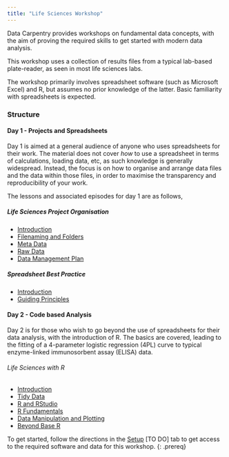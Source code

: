 ```yaml
---
title: "Life Sciences Workshop"
---
```


Data Carpentry provides workshops on fundamental data concepts, with the aim of proving the required skills to get started with modern data analysis.

This workshop uses a collection of results files from a typical lab-based plate-reader, as seen in most life sciences labs. 

The workshop primarily involves spreadsheet software (such as Microsoft Excel) and R, but assumes no prior knowledge of the latter. Basic familiarity with spreadsheets is expected.

### Structure

#### Day 1 - Projects and Spreadsheets

Day 1 is aimed at a general audience of anyone who uses spreadsheets for their work. The material does not cover *how* to use a spreadsheet in terms of calculations, loading data, etc, as such 
knowledge is generally widespread. Instead, the focus is on how to organise and arrange data files and the data within those files, in order to maximise the transparency and reproducibility of your work.

The lessons and associated episodes for day 1 are as follows,

##### Life Sciences Project Organisation

- [Introduction](https://github.com/carpentries-incubator/life-sciences-workshop/episodes/01-project-organisation-introduction.md)
- [Filenaming and Folders](https://github.com/carpentries-incubator/life-sciences-workshop/episodes/02-project-organisation-filenaming-and-folders.md)
- [Meta Data](https://github.com/carpentries-incubator/life-sciences-workshop/episodes/03-project-organisation-meta-data.md)
- [Raw Data](https://github.com/carpentries-incubator/life-sciences-workshop/episodes/04-project-organisation-raw-data.md)
- [Data Management Plan](https://github.com/carpentries-incubator/life-sciences-workshop/episodes/05-project-organisation-data-management-plan.md)

##### Spreadsheet Best Practice

- [Introduction](https://github.com/carpentries-incubator/life-sciences-workshop/episodes/06-spreadsheets-introduction.md)
- [Guiding Principles](https://github.com/carpentries-incubator/life-sciences-workshop/episodes/07-spreadsheets-guiding-principles.md)

#### Day 2 - Code based Analysis

Day 2 is for those who wish to go beyond the use of spreadsheets for their data analysis, with the introduction of R. The basics are covered, leading
to the fitting of a 4-parameter logistic regression (4PL) curve to typical enzyme-linked immunosorbent assay (ELISA) data.

###### Life Sciences with R

- [Introduction](https://github.com/carpentries-incubator/life-sciences-workshop/episodes_rmd/08-r-introduction.rmd)
- [Tidy Data](https://github.com/carpentries-incubator/life-sciences-workshop/episodes_rmd/09-r-tidy-data.rmd)
- [R and RStudio](https://github.com/carpentries-incubator/life-sciences-workshop/episodes_rmd/10-r-and-rstudio.rmd)
- [R Fundamentals](https://github.com/carpentries-incubator/life-sciences-workshop/episodes_rmd/11-r-fundamentals.rmd)
- [Data Manipulation and Plotting](https://github.com/carpentries-incubator/life-sciences-workshop/episodes_rmd/12-r-data-manipulation-and-plotting.rmd)
- [Beyond Base R](https://github.com/carpentries-incubator/life-sciences-workshop/episodes_rmd/13-r-beyond-base-r.rmd)


To get started, follow the directions in the [Setup](setup.html) [TO DO] tab to get access to the required software and data for this workshop. {: .prereq}
